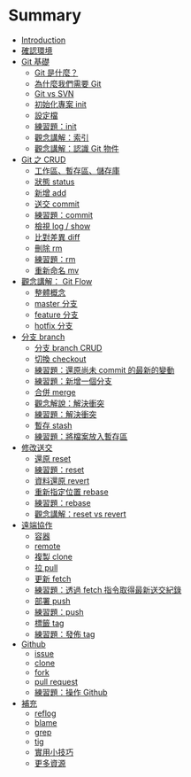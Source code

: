 # Summary

* [Introduction](README.md)
* [確認環境](prepare/vm.md)
* [Git 基礎]()
  * [Git 是什麼？](foundation/what.md)
  * [為什麼我們需要 Git](foundation/why.md)
  * [Git vs SVN](foundation/git-vs-svn.md)
  * [初始化專案 init](command/init.md)
  * [設定檔](command/config.md)
  * [練習題：init](practice/init.md)
  * [觀念講解：索引](foundation/index.md)
  * [觀念講解：認識 Git 物件](foundation/object.md)
* [Git 之 CRUD]()
  * [工作區、暫存區、儲存庫](foundation/space.md)
  * [狀態 status](command/status.md)
  * [新增 add](command/add.md)
  * [送交 commit](command/commit.md)
  * [練習題：commit](practice/commit.md)
  * [檢視 log / show](command/log.md)
  * [比對差異 diff](command/diff.md)
  * [刪除 rm](command/rm.md)
  * [練習題：rm](practice/rm.md)
  * [重新命名 mv](command/mv.md)
* [觀念講解： Git Flow]()
  * [整體概念](git-flow/README.md)
  * [master 分支](git-flow/master.md)
  * [feature 分支](git-flow/feature.md)
  * [hotfix 分支](git-flow/hotfix.md)
* [分支 branch]()
  * [分支 branch CRUD](command/branch.md)
  * [切換 checkout](command/checkout.md)
  * [練習題：還原尚未 commit 的最新的變動](practice/checkout.md)
  * [練習題：新增一個分支](practice/branch.md)
  * [合併 merge](command/merge.md)
  * [觀念解說：解決衝突](foundation/conflict.md)
  * [練習題：解決衝突](practice/conflict.md)
  * [暫存 stash](command/stash.md)
  * [練習題：將檔案放入暫存區](practice/stash.md)
* [修改送交]()
  * [還原 reset](command/reset.md)
  * [練習題：reset](practice/reset.md)
  * [資料還原 revert](command/revert.md)
  * [重新指定位置 rebase](command/rebase.md)
  * [練習題：rebase](practice/rebase.md)
  * [觀念講解：reset vs revert](foundation/reset-vs-revert.md)
* [遠端協作]()
  * [容器](foundation/container.md)
  * [remote](command/remote.md)
  * [複製 clone](command/clone.md)
  * [拉 pull](command/pull.md)
  * [更新 fetch](command/fetch.md)
  * [練習題：透過 fetch 指令取得最新送交紀錄](practice/fetch.md)
  * [部署 push](command/push.md)
  * [練習題：push](practice/push.md)
  * [標籤 tag](command/tag.md)
  * [練習題：發佈 tag](practice/tag.md)
* [Github](github/README.md)
  * [issue](github/issue.md)
  * [clone](github/clone.md)
  * [fork](github/fork.md)
  * [pull request](github/pr.md)
  * [練習題：操作 Github](practice/github.md)
* [補充]()
  * [reflog](command/reflog.md)
  * [blame](command/blame.md)
  * [grep](command/grep.md)
  * [tig](mise/tig.md)
  * [實用小技巧](tips.md)
  * [更多資源](resource.md)


<!-- 

  * [正確的提交習慣與工作流程](foundation/commit-flow.md)

  * [(進階)cherry pick](command/cherry-pick.md)
  

  * [bisect](command/bisect.md)
  * [reflog](command/reflog.md)
  * [submodule](command/submodule.md)

  * [ph-page]()
  * [standup](mise/standup.md)
-->